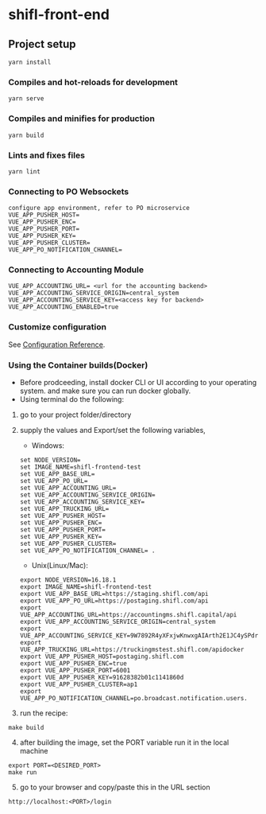 # shifl-front-end

## Project setup
```
yarn install
```

### Compiles and hot-reloads for development
```
yarn serve
```

### Compiles and minifies for production
```
yarn build
```

### Lints and fixes files
```
yarn lint
```


### Connecting to PO Websockets
```
configure app environment, refer to PO microservice
VUE_APP_PUSHER_HOST=
VUE_APP_PUSHER_ENC=
VUE_APP_PUSHER_PORT=
VUE_APP_PUSHER_KEY=
VUE_APP_PUSHER_CLUSTER=
VUE_APP_PO_NOTIFICATION_CHANNEL=
```

### Connecting to Accounting Module
```
VUE_APP_ACCOUNTING_URL= <url for the accounting backend>
VUE_APP_ACCOUNTING_SERVICE_ORIGIN=central_system
VUE_APP_ACCOUNTING_SERVICE_KEY=<access key for backend>
VUE_APP_ACCOUNTING_ENABLED=true
```

### Customize configuration
See [Configuration Reference](https://cli.vuejs.org/config/).

### Using the Container builds(Docker)
- Before prodceeding, install docker CLI or UI according to your operating system. and make sure you can run docker globally.
- Using terminal do the following:

1. go to your project folder/directory
2. supply the values and Export/set the following variables,
    - Windows:

    ```
    set NODE_VERSION=
    set IMAGE_NAME=shifl-frontend-test
    set VUE_APP_BASE_URL=
    set VUE_APP_PO_URL=
    set VUE_APP_ACCOUNTING_URL=
    set VUE_APP_ACCOUNTING_SERVICE_ORIGIN=
    set VUE_APP_ACCOUNTING_SERVICE_KEY=
    set VUE_APP_TRUCKING_URL=
    set VUE_APP_PUSHER_HOST=
    set VUE_APP_PUSHER_ENC=
    set VUE_APP_PUSHER_PORT=
    set VUE_APP_PUSHER_KEY=
    set VUE_APP_PUSHER_CLUSTER=
    set VUE_APP_PO_NOTIFICATION_CHANNEL= .
    ```
    - Unix(Linux/Mac):

    ```
    export NODE_VERSION=16.18.1
    export IMAGE_NAME=shifl-frontend-test
    export VUE_APP_BASE_URL=https://staging.shifl.com/api
    export VUE_APP_PO_URL=https://postaging.shifl.com/api
    export VUE_APP_ACCOUNTING_URL=https://accountingms.shifl.capital/api
    export VUE_APP_ACCOUNTING_SERVICE_ORIGIN=central_system
    export VUE_APP_ACCOUNTING_SERVICE_KEY=9W7892R4yXFxjwKnwxgAIArth2E1JC4ySPdrMQE3
    export VUE_APP_TRUCKING_URL=https://truckingmstest.shifl.com/apidocker
    export VUE_APP_PUSHER_HOST=postaging.shifl.com
    export VUE_APP_PUSHER_ENC=true
    export VUE_APP_PUSHER_PORT=6001
    export VUE_APP_PUSHER_KEY=91628382b01c1141860d
    export VUE_APP_PUSHER_CLUSTER=ap1
    export VUE_APP_PO_NOTIFICATION_CHANNEL=po.broadcast.notification.users.
    ```

3. run the recipe:
```
make build
```

4. after building the image, set the PORT variable run it in the local machine
```
export PORT=<DESIRED_PORT>
make run
```

5. go to your browser and copy/paste this in the URL section
```
http://localhost:<PORT>/login